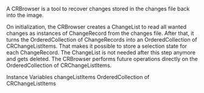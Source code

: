 A CRBrowser is a tool to recover changes stored in the changes file back into the image.

On initialization, the CRBrowser creates a ChangeList to read all wanted changes as instances of ChangeRecord from the changes file. After that, it turns the OrderedCollection of ChangeRecords into an OrderedCollection of CRChangeListItems. That makes it possible to store a selection state for each ChangeRecord. The ChangeList is not needed after this step anymore and gets deleted. The CRBrowser performs future operations directly on the OrderedCollection of CRChangeListItems.

Instance Variables
	changeListItems		OrderedCollection of CRChangeListItems
